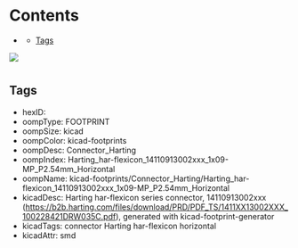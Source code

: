 



Contents
========

* [](#)
	* [Tags](#tags)
  
![][im]
# 

## Tags

- hexID: 
- oompType: FOOTPRINT
- oompSize: kicad
- oompColor: kicad-footprints
- oompDesc: Connector_Harting
- oompIndex: Harting_har-flexicon_14110913002xxx_1x09-MP_P2.54mm_Horizontal
- oompName: kicad-footprints/Connector_Harting/Harting_har-flexicon_14110913002xxx_1x09-MP_P2.54mm_Horizontal
- kicadDesc: Harting har-flexicon series connector, 14110913002xxx (https://b2b.harting.com/files/download/PRD/PDF_TS/1411XX13002XXX_100228421DRW035C.pdf), generated with kicad-footprint-generator
- kicadTags: connector Harting har-flexicon horizontal
- kicadAttr: smd



[im]: image.png
